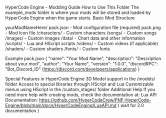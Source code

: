 HyperCode Engine - Modding Guide
How to Use This Folder
The example_mods folder is where your mods will be stored and loaded by HyperCode Engine when the game starts.
Basic Mod Structure

yourModNameHere/
  pack.json       - Mod configuration file (required)
  pack.png        - Mod Icon file
  /characters/    - Custom characters
  /songs/         - Custom songs
  /images/        - Custom images
  /data/          - Chart data and other information
  /scripts/       - Lua and HScript scripts
  /videos/        - Custom videos (if applicable)
  /shaders/       - Custom shaders
  /fonts/         - Custom fonts

Example pack.json
{
    "name": "Your Mod Name",
    "description": "Description about your mod",
    "author": "Your Name",
    "version": "1.0.0",
    "discordRPC": "Bot_Discord_ID" (https://discord.com/developers/applications)
}

Special Features in HyperCode Engine
3D Model support in the /models/ folder
Access to special libraries through HScript and Lua
Customizable menus using HScript in the /custom_stages/ folder
Additional Help
If you need more help with creating mods, check the documentation at:
Lua API Documentation: https://github.com/HyperCodeCrew/FNF-HyperCode-Engine/blob/main/docs/HyperCodeEnging/LuaAPI.md ( wait for 2.0 documentation )